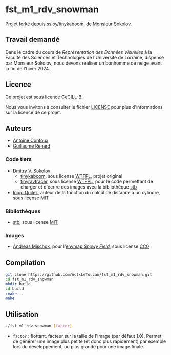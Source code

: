 # fst_m1_rdv_snowman
Projet forké depuis [ssloy/tinykaboom](https://github.com/ssloy/tinykaboom), de Monsieur Sokolov.

## Travail demandé
Dans le cadre du cours de *Représentation des Données Visuelles* à la Faculté des Sciences et Technologies
de l'Université de Lorraine, dispensé par Monsieur Sokolov, nous devons réaliser un bonhomme de neige avant la
fin de l'hiver 2024.

## Licence
Ce projet est sous licence [CeCILL-B](https://cecill.info/licences/Licence_CeCILL-B_V1-fr.html).

Nous vous invitons à consulter le fichier [LICENSE](./LICENSE) pour plus d'informations sur la licence de ce projet.

## Auteurs
* [Antoine Contoux](https://github.com/ActxLeToucan)
* [Guillaume Renard](https://github.com/dranerine)
### Code tiers
* [Dmitry V. Sokolov](https://github.com/ssloy)
  * [tinykaboom](https://github.com/ssloy/tinykaboom), sous license [WTFPL](https://spdx.org/licenses/WTFPL), projet original
  * [tinyraytracer](https://github.com/ssloy/tinyraytracer), sous license [WTFPL](https://spdx.org/licenses/WTFPL),
  pour le code permettant de charger et d'écrire des images avec la bibliothèque [stb](https://github.com/nothings/stb)
* [Inigo Quilez](https://iquilezles.org/), auteur de la fonction du calcul de distance à un cylindre, sous license [MIT](https://spdx.org/licenses/MIT)
### Bibliothèques
* [stb](https://github.com/nothings/stb), sous license [MIT](https://spdx.org/licenses/MIT)
### Images
* [Andreas Mischok](https://polyhaven.com/all?a=Andreas%20Mischok), pour l'[envmap *Snowy Field*](./envmap.jpg), sous license [CC0](https://spdx.org/licenses/CC0-1.0)

## Compilation
```sh
git clone https://github.com/ActxLeToucan/fst_m1_rdv_snowman.git
cd fst_m1_rdv_snowman
mkdir build
cd build
cmake ..  
make
```

## Utilisation
```sh
./fst_m1_rdv_snowman [factor]
```
* `factor` : flottant, facteur sur la taille de l'image (par défaut 1.0). Permet de générer une image plus petite
(et donc plus rapidement) par exemple lors du développement, ou plus grande pour une image finale.
